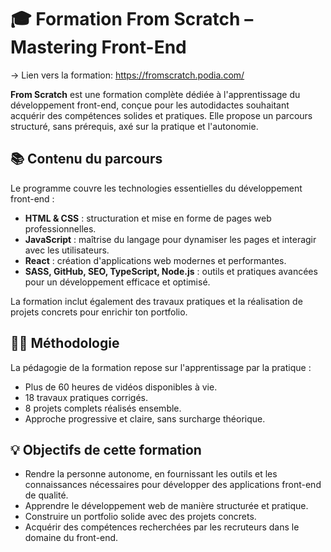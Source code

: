 # 🎓 Formation From Scratch – Mastering Front-End

-> Lien vers la formation: https://fromscratch.podia.com/

**From Scratch** est une formation complète dédiée à l'apprentissage du développement front-end, conçue pour les autodidactes souhaitant acquérir des compétences solides et pratiques. Elle propose un parcours structuré, sans prérequis, axé sur la pratique et l'autonomie.

## 📚 Contenu du parcours

Le programme couvre les technologies essentielles du développement front-end :

- **HTML & CSS** : structuration et mise en forme de pages web professionnelles.
- **JavaScript** : maîtrise du langage pour dynamiser les pages et interagir avec les utilisateurs.
- **React** : création d'applications web modernes et performantes.
- **SASS, GitHub, SEO, TypeScript, Node.js** : outils et pratiques avancées pour un développement efficace et optimisé.

La formation inclut également des travaux pratiques et la réalisation de projets concrets pour enrichir ton portfolio.

## 🧑‍🏫 Méthodologie

La pédagogie de la formation repose sur l'apprentissage par la pratique :

- Plus de 60 heures de vidéos disponibles à vie.
- 18 travaux pratiques corrigés.
- 8 projets complets réalisés ensemble.
- Approche progressive et claire, sans surcharge théorique.

## 💡 Objectifs de cette formation 

- Rendre la personne autonome, en fournissant les outils et les connaissances nécessaires pour développer des applications front-end de qualité.
- Apprendre le développement web de manière structurée et pratique.
- Construire un portfolio solide avec des projets concrets.
- Acquérir des compétences recherchées par les recruteurs dans le domaine du front-end.



